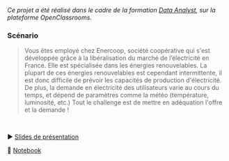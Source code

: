 *Ce projet a été réalisé dans le cadre de la formation [Data Analyst](https://openclassrooms.com/fr/paths/65-data-analyst), sur la plateforme OpenClassrooms.*

### Scénario

> Vous êtes employé chez Enercoop, société coopérative qui s'est développée grâce à la libéralisation du marché de l’électricité en France. Elle est spécialisée dans les énergies renouvelables.
La plupart de ces énergies renouvelables est cependant intermittente, il est donc difficile de prévoir les capacités de production d'électricité. De plus, la demande en électricité des utilisateurs varie au cours du temps, et dépend de paramètres comme la météo (température, luminosité, etc.) Tout le challenge est de mettre en adéquation l'offre et la demande !

<br />

:arrow_forward: [Slides de présentation](présentation.pdf)

:notebook: [Notebook](/notebook.ipynb)
